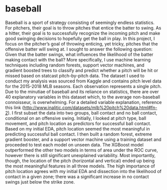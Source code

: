 # baseball

Baseball is a sport of strategy consisting of seemingly endless statistics. For pitchers, their goal is to throw pitches that entice the batter to swing. As a hitter, their goal is to successfully recognize the incoming pitch and make good swinging decisions to hopefully get the ball in play. In this project, I focus on the pitcher’s goal of throwing enticing, yet tricky, pitches that the offensive batter will swing at. I sought to answer the following question: Given that the batter swings, what influences the likelihood of the batter making contact with the ball? More specifically, I use machine learning techniques including random forests, support vector machines, and gradient boosted trees to classify and predict whether a pitch will be hit or missed based on statcast pitch-by-pitch data.
The dataset I used to conduct my analysis was sourced from Kaggle and contains pitch level data for the 2015-2018 MLB seasons. Each observation represents a single pitch. Due to the minutiae of baseball and its reliance on statistics, there are over 40 explanatory variables in this dataset which, to the average non-baseball connoisseur, is overwhelming. For a detailed variable explanation, reference this link (http://www.inalitic.com/datasets/mlb%20pitch%20data.html#fn-2). 
I first subset the data into two groups, ball contact and no ball contact, conditional on an offensive swing. Initially, I looked at pitch type, ball movement, and pitch location as predictors for successful ball contact. Based on my initial EDA, pitch location seemed the most meaningful in predicting successful ball contact. I then built a random forest, extreme gradient booster, and a support vector machine using a training dataset and proceeded to test each model on unseen data. The XGBoost model outperformed the other two models in terms of area under the ROC curve, however there is still significant unexplained variability. Most importantly, though, the location of the pitch (horizontal and vertical) ended up being the most meaningful features in all three models. The high importance of pitch location agrees with my initial EDA and dissection into the likelihood of contact in a given zone; there was a significant increase in no contact swings just below the strike zone.
